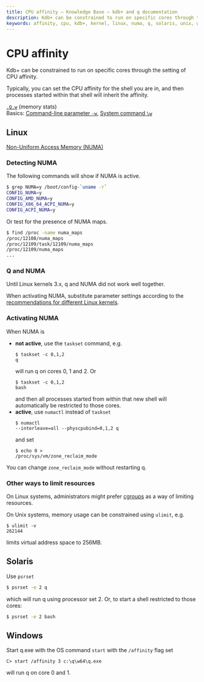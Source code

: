 ```yaml
---
title: CPU affinity – Knowledge Base – kdb+ and q documentation
description: Kdb+ can be constrained to run on specific cores through the setting of CPU affinity. Typically, you can set the CPU affinity for the shell you are in, and then processes started within that shell will inherit the affinity.
keywords: affinity, cpu, kdb+, kernel, linux, numa, q, solaris, unix, windows, zone_reclaim_mode
---
```

# CPU affinity




Kdb+ can be constrained to run on specific cores through the setting of CPU affinity.

Typically, you can set the CPU affinity for the shell you are in, and then processes started within that shell will inherit the affinity.

<i class="far fa-hand-point-right"></i> 
[`.Q.w`](../ref/dotq.md#qw-memory-stats) (memory stats)  
Basics: [Command-line parameter `-w`](../basics/cmdline.md#-w-workspace), 
[System command `\w`](../basics/syscmds.md#w-workspace)


## Linux

<i class="far fa-hand-point-right"></i> 
[Non-Uniform Access Memory (NUMA)](linux-production.md#non-uniform-access-memory-numa-hardware)


### Detecting NUMA

The following commands will show if NUMA is active.

```bash
$ grep NUMA=y /boot/config-`uname -r`
CONFIG_NUMA=y
CONFIG_AMD_NUMA=y
CONFIG_X86_64_ACPI_NUMA=y
CONFIG_ACPI_NUMA=y
```

Or test for the presence of NUMA maps.

```bash
$ find /proc -name numa_maps
/proc/12108/numa_maps
/proc/12109/task/12109/numa_maps
/proc/12109/numa_maps
...
```


### Q and NUMA

Until Linux kernels 3.x, q and NUMA did not work well together. 

When activating NUMA, substitute parameter settings according to the [recommendations for different Linux kernels](linux-production.md#non-uniform-access-memory-numa-hardware).


### Activating NUMA

When NUMA is 

-   **not active**, use the `taskset` command, e.g.<pre><code class="language-bash">$ taskset -c 0,1,2 q</code></pre>will run q on cores 0, 1 and 2. Or<pre><code class="language-bash">$ taskset -c 0,1,2 bash</code></pre>and then all processes started from within that new shell will automatically be restricted to those cores.
-   **active**, use `numactl` instead of `taskset`<pre><code class="language-bash">$ numactl --interleave=all --physcpubind=0,1,2 q</code></pre> and set<pre><code class="language-bash">$ echo 0 > /proc/sys/vm/zone_reclaim_mode</code></pre>

You can change `zone_reclaim_mode` without restarting q.


### Other ways to limit resources

On Linux systems, administrators might prefer [cgroups](https://en.wikipedia.org/wiki/Cgroups) as a way of limiting resources.

On Unix systems, memory usage can be constrained using `ulimit`, e.g.<pre><code class="language-bash">$ ulimit -v 262144</code></pre>limits virtual address space to 256MB.


## Solaris

Use `psrset`

```bash
$ psrset -e 2 q
```

which will run q using processor set 2. Or, to start a shell restricted to those cores:

```bash
$ psrset -e 2 bash
```


## Windows

Start q.exe with the OS command `start` with the `/affinity` flag set

```dos
C> start /affinity 3 c:\q\w64\q.exe 
```

will run q on core 0 and 1.

